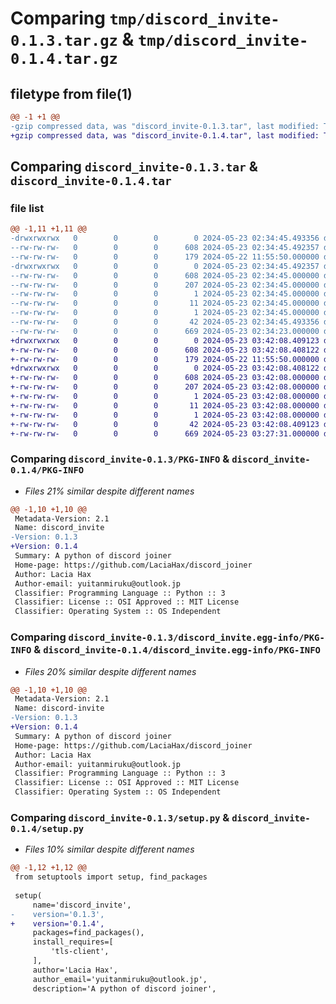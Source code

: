 # Comparing `tmp/discord_invite-0.1.3.tar.gz` & `tmp/discord_invite-0.1.4.tar.gz`

## filetype from file(1)

```diff
@@ -1 +1 @@
-gzip compressed data, was "discord_invite-0.1.3.tar", last modified: Thu May 23 02:34:45 2024, max compression
+gzip compressed data, was "discord_invite-0.1.4.tar", last modified: Thu May 23 03:42:08 2024, max compression
```

## Comparing `discord_invite-0.1.3.tar` & `discord_invite-0.1.4.tar`

### file list

```diff
@@ -1,11 +1,11 @@
-drwxrwxrwx   0        0        0        0 2024-05-23 02:34:45.493356 discord_invite-0.1.3/
--rw-rw-rw-   0        0        0      608 2024-05-23 02:34:45.492357 discord_invite-0.1.3/PKG-INFO
--rw-rw-rw-   0        0        0      179 2024-05-22 11:55:50.000000 discord_invite-0.1.3/README.md
-drwxrwxrwx   0        0        0        0 2024-05-23 02:34:45.492357 discord_invite-0.1.3/discord_invite.egg-info/
--rw-rw-rw-   0        0        0      608 2024-05-23 02:34:45.000000 discord_invite-0.1.3/discord_invite.egg-info/PKG-INFO
--rw-rw-rw-   0        0        0      207 2024-05-23 02:34:45.000000 discord_invite-0.1.3/discord_invite.egg-info/SOURCES.txt
--rw-rw-rw-   0        0        0        1 2024-05-23 02:34:45.000000 discord_invite-0.1.3/discord_invite.egg-info/dependency_links.txt
--rw-rw-rw-   0        0        0       11 2024-05-23 02:34:45.000000 discord_invite-0.1.3/discord_invite.egg-info/requires.txt
--rw-rw-rw-   0        0        0        1 2024-05-23 02:34:45.000000 discord_invite-0.1.3/discord_invite.egg-info/top_level.txt
--rw-rw-rw-   0        0        0       42 2024-05-23 02:34:45.493356 discord_invite-0.1.3/setup.cfg
--rw-rw-rw-   0        0        0      669 2024-05-23 02:34:23.000000 discord_invite-0.1.3/setup.py
+drwxrwxrwx   0        0        0        0 2024-05-23 03:42:08.409123 discord_invite-0.1.4/
+-rw-rw-rw-   0        0        0      608 2024-05-23 03:42:08.408122 discord_invite-0.1.4/PKG-INFO
+-rw-rw-rw-   0        0        0      179 2024-05-22 11:55:50.000000 discord_invite-0.1.4/README.md
+drwxrwxrwx   0        0        0        0 2024-05-23 03:42:08.408122 discord_invite-0.1.4/discord_invite.egg-info/
+-rw-rw-rw-   0        0        0      608 2024-05-23 03:42:08.000000 discord_invite-0.1.4/discord_invite.egg-info/PKG-INFO
+-rw-rw-rw-   0        0        0      207 2024-05-23 03:42:08.000000 discord_invite-0.1.4/discord_invite.egg-info/SOURCES.txt
+-rw-rw-rw-   0        0        0        1 2024-05-23 03:42:08.000000 discord_invite-0.1.4/discord_invite.egg-info/dependency_links.txt
+-rw-rw-rw-   0        0        0       11 2024-05-23 03:42:08.000000 discord_invite-0.1.4/discord_invite.egg-info/requires.txt
+-rw-rw-rw-   0        0        0        1 2024-05-23 03:42:08.000000 discord_invite-0.1.4/discord_invite.egg-info/top_level.txt
+-rw-rw-rw-   0        0        0       42 2024-05-23 03:42:08.409123 discord_invite-0.1.4/setup.cfg
+-rw-rw-rw-   0        0        0      669 2024-05-23 03:27:31.000000 discord_invite-0.1.4/setup.py
```

### Comparing `discord_invite-0.1.3/PKG-INFO` & `discord_invite-0.1.4/PKG-INFO`

 * *Files 21% similar despite different names*

```diff
@@ -1,10 +1,10 @@
 Metadata-Version: 2.1
 Name: discord_invite
-Version: 0.1.3
+Version: 0.1.4
 Summary: A python of discord joiner
 Home-page: https://github.com/LaciaHax/discord_joiner
 Author: Lacia Hax
 Author-email: yuitanmiruku@outlook.jp
 Classifier: Programming Language :: Python :: 3
 Classifier: License :: OSI Approved :: MIT License
 Classifier: Operating System :: OS Independent
```

### Comparing `discord_invite-0.1.3/discord_invite.egg-info/PKG-INFO` & `discord_invite-0.1.4/discord_invite.egg-info/PKG-INFO`

 * *Files 20% similar despite different names*

```diff
@@ -1,10 +1,10 @@
 Metadata-Version: 2.1
 Name: discord-invite
-Version: 0.1.3
+Version: 0.1.4
 Summary: A python of discord joiner
 Home-page: https://github.com/LaciaHax/discord_joiner
 Author: Lacia Hax
 Author-email: yuitanmiruku@outlook.jp
 Classifier: Programming Language :: Python :: 3
 Classifier: License :: OSI Approved :: MIT License
 Classifier: Operating System :: OS Independent
```

### Comparing `discord_invite-0.1.3/setup.py` & `discord_invite-0.1.4/setup.py`

 * *Files 10% similar despite different names*

```diff
@@ -1,12 +1,12 @@
 from setuptools import setup, find_packages
 
 setup(
     name='discord_invite',
-    version='0.1.3',
+    version='0.1.4',
     packages=find_packages(),
     install_requires=[
         'tls-client',
     ],
     author='Lacia Hax',
     author_email='yuitanmiruku@outlook.jp',
     description='A python of discord joiner',
```

